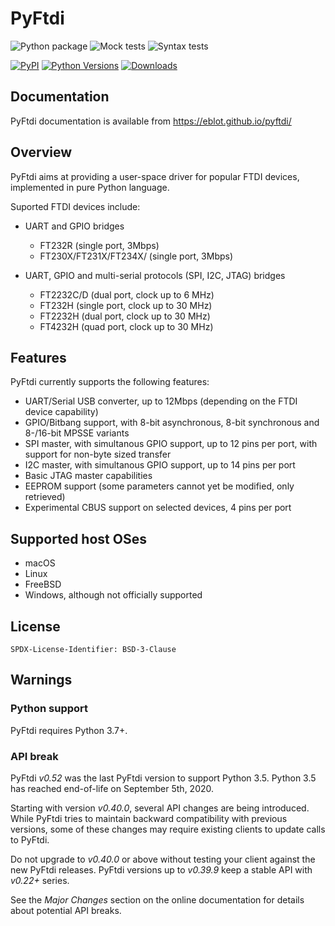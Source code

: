 # PyFtdi

![Python package](https://github.com/eblot/pyftdi/workflows/Python%20package/badge.svg)
![Mock tests](https://github.com/eblot/pyftdi/workflows/Python%20mock%20tests/badge.svg)
![Syntax tests](https://github.com/eblot/pyftdi/workflows/Python%20syntax%20tests/badge.svg)

[![PyPI](https://img.shields.io/pypi/v/pyftdi.svg?maxAge=2592000)](https://pypi.org/project/pyftdi/)
[![Python Versions](https://img.shields.io/pypi/pyversions/pyftdi.svg)](https://pypi.org/project/pyftdi/)
[![Downloads](https://img.shields.io/pypi/dm/pyftdi.svg)](https://pypi.org/project/pyftdi/)

## Documentation

PyFtdi documentation is available from https://eblot.github.io/pyftdi/

## Overview

PyFtdi aims at providing a user-space driver for popular FTDI devices,
implemented in pure Python language.

Suported FTDI devices include:

* UART and GPIO bridges

  * FT232R (single port, 3Mbps)
  * FT230X/FT231X/FT234X/ (single port, 3Mbps)

* UART, GPIO and multi-serial protocols (SPI, I2C, JTAG) bridges

  * FT2232C/D (dual port, clock up to 6 MHz)
  * FT232H (single port, clock up to 30 MHz)
  * FT2232H (dual port, clock up to 30 MHz)
  * FT4232H (quad port, clock up to 30 MHz)

## Features

PyFtdi currently supports the following features:

* UART/Serial USB converter, up to 12Mbps (depending on the FTDI device
  capability)
* GPIO/Bitbang support, with 8-bit asynchronous, 8-bit synchronous and
  8-/16-bit MPSSE variants
* SPI master, with simultanous GPIO support, up to 12 pins per port,
  with support for non-byte sized transfer
* I2C master, with simultanous GPIO support, up to 14 pins per port
* Basic JTAG master capabilities
* EEPROM support (some parameters cannot yet be modified, only retrieved)
* Experimental CBUS support on selected devices, 4 pins per port

## Supported host OSes

* macOS
* Linux
* FreeBSD
* Windows, although not officially supported

## License

`SPDX-License-Identifier: BSD-3-Clause`

## Warnings

### Python support

PyFtdi requires Python 3.7+.

### API break

PyFtdi *v0.52* was the last PyFtdi version to support Python 3.5.
Python 3.5 has reached end-of-life on September 5th, 2020.

Starting with version *v0.40.0*, several API changes are being introduced.
While PyFtdi tries to maintain backward compatibility with previous versions,
some of these changes may require existing clients to update calls to PyFtdi.

Do not upgrade to *v0.40.0* or above without testing your client against the
new PyFtdi releases. PyFtdi versions up to *v0.39.9* keep a stable API
with *v0.22+* series.

See the *Major Changes* section on the online documentation for details about
potential API breaks.
